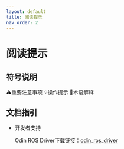 ```yaml
---
layout: default
title: 阅读提示
nav_order: 2
---
```


# 阅读提示

## 符号说明

⚠️重要注意事项     💡操作提示     📖术语解释



## 文档指引



* 开发者支持
  
  Odin ROS Driver下载链接：[odin\_ros\_driver](https://github.com/manifoldsdk/odin\_ros\_driver)

